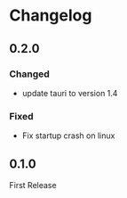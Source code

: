# Changelog

## 0.2.0

### Changed
- update tauri to version 1.4

### Fixed
- Fix startup crash on linux

## 0.1.0

First Release